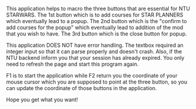 This application helps to macro the three buttons that are essential for NTU STARWARS. The 1st button which is to add courses for STAR PLANNERS which eventually lead to a popup. The 2nd button which is the "confirm to add courses for the popup" which eventually lead to addition of the mod that you wish to have. The 3rd button which is the close button for popup. 

This application DOES NOT have error handling. The textbox required an integer input so that it can parse properly and doesn't crash. Also, if the NTU backend inform you that your session has already expired. You only need to refresh the page and start this program again.

F1 is to start the application while F2 return you the coordinate of your mouse cursor which you are supposed to point at the three button, so you can update the coordinate of those buttons in the application.

Hope you get what you want!
